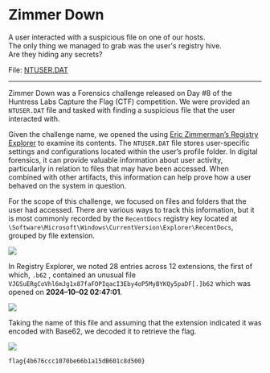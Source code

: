 # Zimmer Down

A user interacted with a suspicious file on one of our hosts.  
The only thing we managed to grab was the user's registry hive.  
Are they hiding any secrets?

File: [NTUSER.DAT]()

-----

Zimmer Down was a Forensics challenge released on Day #8 of the Huntress Labs Capture the Flag (CTF) competition. We were provided an `NTUSER.DAT` file and tasked with finding a suspicious file that the user interacted with.

Given the challenge name, we opened the using [Eric Zimmerman’s Registry Explorer](https://ericzimmerman.github.io/#!index.md) to examine its contents. The `NTUSER.DAT` file stores user-specific settings and configurations located within the user’s profile folder. In digital forensics, it can provide valuable information about user activity, particularly in relation to files that may have been accessed. When combined with other artifacts, this information can help prove how a user behaved on the system in question.

For the scope of this challenge, we focused on files and folders that the user had accessed. There are various ways to track this information, but it is most commonly recorded by the `RecentDocs` registry key located at `\Software\Microsoft\Windows\CurrentVersion\Explorer\RecentDocs`, grouped by file extension.

![](https://cdn-images-1.medium.com/max/800/1*BcTrst8iwaLd9b87hSRnng.png)

In Registry Explorer, we noted 28 entries across 12 extensions, the first of which, `.b62` , contained an unusual file `VJGSuERgCoVhl6mJg1x87faFOPIqacI3Eby4oP5MyBYKQy5paDF[.]b62` which was opened on **2024–10–02 02:47:01**.

![](https://cdn-images-1.medium.com/max/800/1*Cxriy3otM78B6pvTiTxvuA.png)

Taking the name of this file and assuming that the extension indicated it was encoded with Base62, we decoded it to retrieve the flag.

![](https://cdn-images-1.medium.com/max/800/1*CEDN-0VbflqVzpIylAqD5w.png)

```
flag{4b676ccc1070be66b1a15dB601c8d500}
```